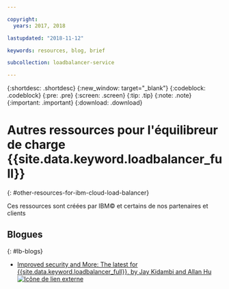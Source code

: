```yaml
---

copyright:
  years: 2017, 2018

lastupdated: "2018-11-12"

keywords: resources, blog, brief

subcollection: loadbalancer-service

---
```


{:shortdesc: .shortdesc}
{:new_window: target="_blank"}
{:codeblock: .codeblock}
{:pre: .pre}
{:screen: .screen}
{:tip: .tip}
{:note: .note}
{:important: .important}
{:download: .download}

# Autres ressources pour l'équilibreur de charge {{site.data.keyword.loadbalancer_full}}
{: #other-resources-for-ibm-cloud-load-balancer}

Ces ressources sont créées par IBM© et certains de nos partenaires et clients

## Blogues
{: #lb-blogs}

 * [Improved security and More: The latest for {{site.data.keyword.loadbalancer_full}}, by Jay Kidambi and Allan Hu ![Icône de lien externe](../../icons/launch-glyph.svg "Icône de lien externe")](https://www.ibm.com/blogs/bluemix/2018/04/updates-cloud-load-balancer/)
